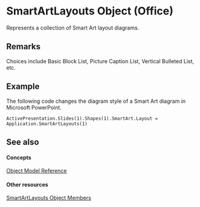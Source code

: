 
# SmartArtLayouts Object (Office)

Represents a collection of Smart Art layout diagrams.


## Remarks

Choices include Basic Block List, Picture Caption List, Vertical Bulleted List, etc.


## Example

The following code changes the diagram style of a Smart Art diagram in Microsoft PowerPoint.


```
ActivePresentation.Slides(1).Shapes(1).SmartArt.Layout = Application.SmartArtLayouts(1)
```


## See also


#### Concepts


[Object Model Reference](499c789a-aba2-0fad-649a-0ea964cd3b5e.md)
#### Other resources


[SmartArtLayouts Object Members](29154639-17b7-7999-a9e1-b16cf9b2ada6.md)
